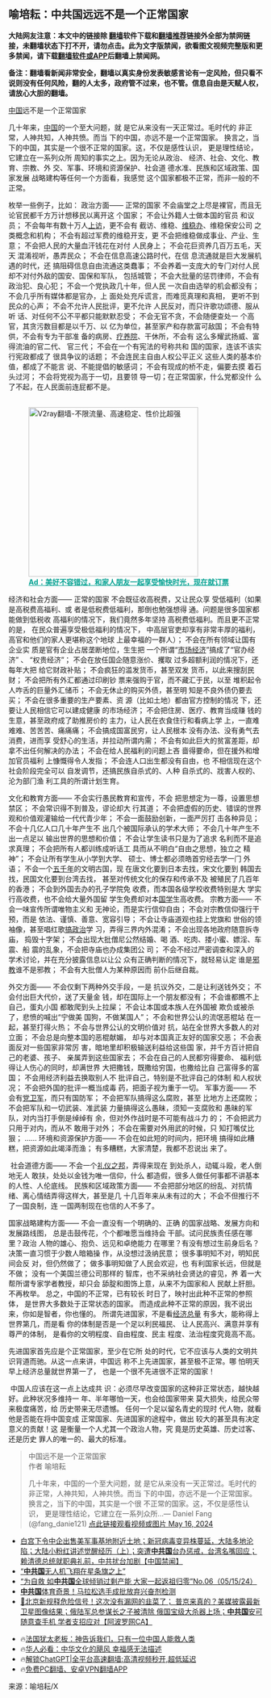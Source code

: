  <!-- 面包屑导航 --> <h2>喻培耘：中共国远远不是一个正常国家</h2> <p class="notice"><b>大陆网友注意：本文中的链接除 <a href="https://github.com/bannedbook/fanqiang" >翻墙</a>软件下载和<a href="https://github.com/killgcd/justmysocks/blob/master/README.md">翻墙推荐</a>链接外全部为禁网链接，未翻墙状态下打不开，请勿点击。此为文字版禁闻，欲看图文视频完整版和更多禁闻，请下载<a href="https://github.com/bannedbook/fanqiang">翻墙软件或APP</a>后翻墙上禁闻网。</p><p>备注：翻墙看新闻非常安全，翻墙以真实身份发表敏感言论有一定风险，但只看不说则没有任何风险，翻的人太多，政府管不过来，也不管。信息自由是天赋人权，请放心大胆的翻墙。</b></p>  <div class="entry"> <p><span class='wp_keywordlink_affiliate'><a href="https://www.bannedbook.org/" title="中国" target="_blank">中国</a></span>远不是⼀个正常国家</p> <p>⼏⼗年来，<a href="https://www.bannedbook.org/bnews/tag/%E4%B8%AD%E5%9B%BD/" class="st_tag internal_tag" rel="tag" title="标签 中国 下的日志">中国</a>的⼀个⾄⼤问题，就 是它从来没有⼀天正常过。⽑时代的 ⾮正常，⼈神共知，⼈神共愤。⽽当 下的中国，亦远不是⼀个正常国家。 换⾔之，当下的中国，其实是⼀个很不正常的国家。这，不仅是感性认识， 更是理性结论，它建⽴在⼀系列众所 周知的事实之上。因为⽆论从政治、 经济、社会、⽂化、教育、宗教、外 交、军事、环境和资源保护、社会道 德⽔准、⺠族和区域政策、国家发展 战略建构等任何⼀个⽅⾯看，我感觉 这个国家都极不正常，⽽⾮⼀般的不正常。&nbsp;</p> <p>枚举⼀些例⼦，⽐如： 政治⽅⾯—— 正常的国家 不会庙堂之上尽是裸官，⽽且⽆ 论官⺠都千⽅万计想移⺠以离开这 个国家； 不会让外籍⼈⼠做本国的官员 和议员； 不会每年有数⼗万⼈<span class='wp_keywordlink_affiliate'><a href="https://www.bannedbook.org/bnews/weiquan/" title="上访" target="_blank">上访</a></span>，更不会有 截访、维稳、<a href="https://www.bannedbook.org/bnews/tag/%E7%BB%B4%E7%A8%B3%E5%8A%9E/" class="st_tag internal_tag" rel="tag" title="标签 维稳办 下的日志">维稳办</a>、维稳保安公司 之类概念和机构； 不会有超过军费的维稳开⽀，更 不会把维稳做成事业、产业、⽣意； 不会把⼈⺠的⼤量⾎汗钱花在对付 ⼈⺠身上； 不会花巨资养⼏百万五⽑，天天 混淆视听，愚弄⺠众； 不会在信息⾼速公路时代，在信 息流通就是巨⼤发展机遇的时代，还 搞阻碍信息⾃由流通这类蠢事； 不会养着⼀⽀庞⼤的专⻔对付⼈⺠ 却不对付外敌的国安、国保和军队， 包括城管； 不会⼤批量的惩罚律师，不会有 政治犯、良⼼犯； 不会⼀个党执政⼏⼗年，但⼈⺠ ⼀次⾃由选举的机会都没有； 不会⼏乎所有媒体都是官办，上 ⾯处处充斥谎⾔，⽽难觅真理和真相， 更听不到⺠众的⼼声； 不会不允许⼈⺠批评，更不允许 ⼈⺠反对，⽽只许歌功颂德、服从听 话、对任何不公不平都只能默默忍受； 不会⽆官不贪，不会随便查处⼀ 个⾼官，其贪污数⽬都是以千万、以 亿为单位，甚⾄家产和存款富可敌国； 不会有特供，不会有专为⼲部准 备的病房、<a href="https://www.bannedbook.org/bnews/tag/%E7%96%97%E5%85%BB%E9%99%A2/" class="st_tag internal_tag" rel="tag" title="标签 疗养院 下的日志">疗养院</a>、⼲休所，不会有 这么多耀武扬威、富得流油的官⼆代、 官三代； 不会在⼀个有宪法的号称共和 国的国家，连该不该实⾏宪政都成了 很具争议的话题； 不会连⺠主⾃由⼈权公平正义 这些⼈类的基本价值，都成了不能⾔ 说、不能提倡的敏感词； 不会有现成的桥不⾛，偏要去摸 着⽯头过河； 不会将党视为⾼于⼀切，且要领 导⼀切；在正常国家，什么党都没什 么了不起，在⼈⺠⾯前连屁都不是。</p><figure id="shenyun-figure"> <br/><a href="https://github.com/bannedbook/fanqiang/wiki/V2ray%E6%9C%BA%E5%9C%BA"><img src="https://raw.githubusercontent.com/bannedbook/fanqiang/master/v2ss/images/v2free.jpg" width="336" alt="V2ray翻墙-不限流量、高速稳定、性价比超强"></a><br/> <figcaption><strong style="cursor:pointer;text-decoration:underline;color:#00a191" onclick="window.open('https://zh-cn.shenyun.com/tickets?utm_source=bannedbook.org')">Ad：美好不容错过，和家人朋友一起享受愉快时光，现在就订票</strong></figcaption> </figure> <p>经济和社会⽅⾯—— 正常的国家 不会既征收⾼税费，⼜让⺠众享 受低福利（如果是⾼税费⾼福利、或 者是低税费低福利，那倒也勉强想得 通。问题是很多国家都能做到低税收 ⾼福利的情况下，我们竟然多年坚持 ⾼税费低福利。⽽且更不正常的是， 在⺠众普遍享受极低福利的情况下， 中⾼层官吏却享有⾮常丰厚的福利， ⾼官和他们的家⼈更堪称这个地球 上最幸福的⼀群⼈）； 不会在所有领域让国有企业实 质是官有企业占居垄断地位，⽣⽣把 ⼀个所谓“<a href="https://www.bannedbook.org/bnews/tag/%e5%b8%82%e5%9c%ba%e7%bb%8f%e6%b5%8e/" class="st_tag internal_tag" rel="tag" title="标签 市场经济 下的日志">市场经济</a>”搞成了“官办经 济” 、 “权贵经济”； 不会在放任国企随意涨价、攫取 过多超额利润的情况下，还每年⼤把 给它财政补贴； 不会疯狂的滥发货币，甚⾄双发 货币，以此来搜刮⺠财； 不会把所有外汇都通过印刷钞 票来强购于官，⽽不藏汇于⺠，以⾄ 堆积起令⼈咋⾆的巨量外汇储币； 不会⽆休⽌的购买外债，甚⾄明 知是不良外债仍要去买； 不会在很多重要的⽣产要素、资 源（⽐如⼟地）都由官⽅控制的情况 下，还要让⼈⺠相信它可以建成健康 的市场经济； 不会把住房、医疗、教育当成赚 钱的⽣意，甚⾄政府成了助推房价的 主⼒，让⼈⺠在⾐⻝住⾏和看病上学 上，⼀直难难难、苦苦苦、痛痛痛； 不会搞成国富⺠穷，让⼈⺠根本 没有办法、没有勇⽓去消费，进⽽享 受舒⼼的⽣活，并拉动所谓内需； 不会有如此巨⼤的贫富差距，却 拿不出任何解决的办法； 不会在给⼈⺠福利的问题上吝 啬得要命，但在援外和增加官员福利 上慷慨得令⼈发指； 不会连⼈⼝出⽣都没有⾃由，也 不相信现在这个社会阶段完全可以 ⾃发调节，还搞⺠族⾃杀式的、⼈种 ⾃杀式的、戕害⼈权的、沦为部⻔渔 利⼯具的所谓计划⽣育。&nbsp;</p> <p>⽂化和教育⽅⾯—— 不会实⾏愚⺠教育和宣传，不会 把思想定为⼀尊，设置思想禁区； 不会常识得不到普及，谬论却⼤ ⾏其道； 不会把虚假的历史、错误的世界 观和价值观灌输给⼀代代⻘少年； 不会⼀⾯⿎励创新，⼀⾯严厉打 击各种异⻅； 不会⼗⼏亿⼈⼝⼏⼗年产⽣不 出⼏个被国际承认的学术⼤师； 不会⼏⼗年产⽣不出⼀点⾜以 输出世界的思想和价值； 不会让学⽣读书只是为了追求 名利⽽不是追求真理； 不会把所有⼈都训练成听话⼯ 具⽽从不明⽩“⾃由之思想，独⽴之 精神”； 不会让所有学⽣从⼩学到⼤学、 硕⼠、博⼠都必须皓⾸穷经去学⼀⻔ 外语； 不会⼀个<span class='wp_keywordlink'><a href="https://www.bannedbook.org/forum24/topic769.html" title="上下五千年历史真貌" target="_blank">五千年</a></span>的⽂明古国，现 在唐⽂化要到⽇本去找，宋⽂化要到 韩国去找，⺠国⽂化要到台湾去找， 甚⾄对传统⽂化的保存和传承不及 被殖⺠了⼏百年的⾹港； 不会到外国去办的孔⼦学院免 收费，⽽本国各级学校收费特别是⼤ 学实⾏⾼收费，也不会给⼤量外国留 学⽣免费却对本<span class='wp_keywordlink'><a href="https://www.bannedbook.org/forum24/" title="国学传统文化禁书" target="_blank">国学</a></span>⽣⾼收费。 宗教⽅⾯—— 不会⼀味宣传所谓唯物主义和 ⽆神论，⽽是实⾏信仰⾃由； 不会对宗教信仰强⾏⼲预，⽽是 依法、谨慎、善意、宽容引导； 不会让寺庙道观也挂上党旗和 世俗的领袖像，甚⾄唱红歌<span class='wp_keywordlink'><a href="https://www.bannedbook.org/forum11/topic331.html" title="禁片：搞政治" target="_blank">搞政治</a></span>学 习，弄得三界内外混淆； 不会出现各地政府随意拆寺庙， 捣毁⼗字架； 不会出现⼤批僧尼公然结婚、喝 酒、吃⾁、搂⼩蜜、嫖淫、⻋震、船 震的乱象，不会把寺庙也办成集团公 司； 不会不经过严密调查和深⼊的 学术讨论，并在充分披露信息以让公 众有正确判断的情况下，就轻易认定 谁是<span class='wp_keywordlink'><a href="https://www.bannedbook.org/forum11/topic281.html" title="禁片：评中国共产党的邪教本质" target="_blank">邪教</a></span>谁不是邪教； 不会有⼤批僧⼈为某种原因⽽ 前仆后继⾃裁。&nbsp;</p> <p>外交⽅⾯—— 不会仅剩下两种外交⼿段，⼀是 抗议外交，⼆是让利送钱外交； 不会付出巨⼤代价，送了天量⾦ 钱，却在国际上⼀个朋友都没有； 不会谁都瞧不上⾃⼰，蛋丸⼩国 都敢爬到头上拉屎； 不会让本国或本族⼈在外国被 欺负或被杀了，悲愤的喊出“宁做美 国狗，不做某国⼈”； 不会和世界公认的流氓恶棍站 在⼀起，甚⾄打得⽕热； 不会与世界公认的⽂明价值对 抗，站在全世界⼤多数⼈的对⽴⾯； 不会总是向整本国的恶棍献媚， 却与对本国真正友好的国家交恶； 不会表⾯反对⼀些国家⾮常厉 害，暗地⾥却积极输送利益给这些国 家，并千⽅百计把⾃⼰的⽼婆、孩⼦、 亲属弄到这些国家去； 不会在⾃⼰的⼈⺠都穷得要命、 福利低得让⼈伤⼼的同时，却满世界 ⼤把撒钱，既撒给穷国，也撒给⽐⾃ ⼰富得多的富国； 不会⽤经济利益去换取别⼈不 批评⾃⼰，特别是不批评⾃⼰的体制 和⼈权状况； 不会把外国的批评⼀概当成毒 药，把⾯⼦视为重于⼀切。 军事⽅⾯—— 不会有<a href="https://www.bannedbook.org/bnews/tag/%E5%85%9A%E5%8D%AB%E5%86%9B/" class="st_tag internal_tag" rel="tag" title="标签 党卫军 下的日志">党卫军</a>，⽽只有国防军； 不会把军队搞得这么腐败，甚⾄ ⽐地⽅上还腐败； 不会把军队和⼀切武装、准武装 ⼒量搞得这么愚昧，须知⼀⽀腐败和 愚昧的军队，对内当打⼿倒是绰绰有 余，但对外作战时是不可能有战⽃⼒ 的； 不会把武⼒只⽤于对内，⽽从不 敢⽤于对外； 不会在需要对外⽤武的时候，只 知打嘴仗⽐狠； …… 环境和资源保护⽅⾯—— 不会在如此短的时间内，把环境 搞得如此糟糕，把资源如此竭泽⽽渔； 有多糟糕，⼤家清楚，我都不忍说出 来了。&nbsp;</p>  <p>&nbsp;社会道德⽅⾯—— 不会⼀个<a href="https://www.bannedbook.org/bnews/tag/%E7%A4%BC%E4%BB%AA%E4%B9%8B%E9%82%A6/" class="st_tag internal_tag" rel="tag" title="标签 礼仪之邦 下的日志">礼仪之邦</a>，弄得来现在 到处杀⼈，动辄⽃殴，⽼⼈倒地⽆⼈ 敢扶，处处以⾦钱为唯⼀信仰，什么 都造假，很多⼈做任何事都不讲基本 的⼈性、⼈伦底线。 ⺠族和区域政策⽅⾯—— 不会把部分地区的纷乱、对抗情 绪、离⼼情结弄得这样⼤，甚⾄是⼏ ⼗⼏百年来从未有过的⼤； 不会不但推⾏不了⼀国良制，连 ⼀国两制现在也信的⼈不多了。&nbsp;</p> <p>国家战略建构⽅⾯—— 不会⼀直没有⼀个明确的、正确 的国家战略、发展⽅向和发展路线图， 总是击⿎传花，个个都唯愿当维持会 ⼲部。试问⺠族责任感在哪⾥？政治 ⼈物的雄⼼、抱负、远⻅和卓绝能⼒ 在哪⾥？有没有想过⽣前身后名？ 决策⼀直习惯于少数⼈暗箱操 作，从没想过汲纳⺠意； 很多事明知不对，明知⺠间会反 对，但仍然做了； 做多事明知做了⼈⺠会欢迎，也 有利国家⻓远，但就是不做； 没有⼀个美国兰德公司那样的 智库，也不采纳社会贤达的睿⻅，养 着⼀⼤帮所谓专家学者教授，却只会 舔腚和图饰上意，从来不为国家和⼈ ⺠献上肝胆。 不再枚举。 总之，中国的不正常，已有较⻓ 时⽇了，映衬出此种不正常的参照体， 是世界⼤多数处于正常状态的国家。 ⽽造成此种不正常的原因，我不说出 来，你如是智者，你也懂的。 所谓先进国家，不是看<a href="https://www.bannedbook.org/bnews/tag/%E7%BB%8F%E6%B5%8E%E6%80%BB%E9%87%8F/" class="st_tag internal_tag" rel="tag" title="标签 经济总量 下的日志">经济总量</a> 有多⼤，能称得上世界第⼏，⽽是看 你的体制是否是⼀个⾜以利⺠福⺠、 让⼈⺠⾼兴、满意并享有尊严的体制， 是看你的⽂明程度、⾃由程度、⺠主 程度、法治程度究竟⾼不⾼。&nbsp;</p> <p>先进国家⾸先应是个正常国家，⾄少在它所 处的时代，它不应该与⼈类的⽂明共 识背道⽽驰。从这⼀点来讲，中国远 称不上先进国家，甚⾄极不正常。哪 怕明天早上经济总量就世界第⼀了， 也是⼀个很不先进很不正常的国家！&nbsp;</p>  <p>&nbsp;中国⼈应该在这⼀点上达成共 识：必须尽早改变国家的这种⾮正常状态，越快越好。此种状况多维持⼀ 年、半年哪怕⼀天，也会给国家带来 莫⼤损失，给⺠众带来极度痛苦，给 历史带来⽆尽遗憾。 任何⼀个⾜以留名⻘史的现时 代⼈物，就看他是否能在将中国变成 正常国家、先进国家的途程中，做出 较⼤的甚⾄具有决定意义的贡献！这 是衡量⼀个⼈尤其⼀个政治⼈物，究 竟是历史英雄、历史过客、还是历史 罪⼈的唯⼀的、最⼤的标准。</p> <blockquote><p>中国远不是⼀个正常国家<br />作者 喻培耘</p> <p>⼏⼗年来，中国的⼀个⾄⼤问题，就 是它从来没有⼀天正常过。⽑时代的 ⾮正常，⼈神共知，⼈神共愤。⽽当 下的中国，亦远不是⼀个正常国家。 换⾔之，当下的中国，其实是⼀个很 不正常的国家。这，不仅是感性认识， 更是理性结论，它建⽴在⼀系列众所…— Daniel Fang (@fang_danie121) <a href="https://twitter.com/fang_danie121/status/1791012174078640549?ref_src=twsrc%5Etfw">点此链接观看视频或图片 May 16, 2024</a></p> </blockquote> <!--<div id="taboola-mid-1"></div>--><ul class='op-related-articles' title='相关阅读'> <li><a href='https://www.bannedbook.org/bnews/bannedvideo/20240516/2037179.html' target='_blank'>白宫下令中企出售美军事基地附近土地；新冠病毒变异株蔓延，大陆多地沦陷；大陆小粉红讲述觉醒经历（上）；突遭<b>中共国</b>台办惩戒，台湾名嘴回应；赖清德总统就职典礼前，中共扰台加剧【中国禁闻】</a></li> <li><a href='https://www.bannedbook.org/bnews/topimagenews/20240516/2037173.html' target='_blank'>“<b>中共国</b>无人机飞翔在星条旗之上”</a></li> <li><a href='https://www.bannedbook.org/bnews/sohnews/20240516/2037169.html' target='_blank'>“为自救 如<b>中共国</b>全球倾销过剩产能 大家一起返祖归零”No.06（05/15/24）</a></li> <li><a href='https://www.bannedbook.org/bnews/topimagenews/20240513/2036002.html' target='_blank'><b>中共国</b>体育奇景！马拉松选手成批放弃兴奋剂检测</a></li> <li><a href='https://www.bannedbook.org/bnews/bannedvideo/20240512/2035809.html' target='_blank'>💸北京新规释危险信号！这次没有漏网的韭菜了； 普京来真的？美媒披露最新卫星图像结果；俄陆军总参谋长之子被清除 俄国宝级大杀器上场；<b>中共国</b>安可随意查手机 学者支招应对【阿波罗网CA】</a></li> </ul> <ul class="texttj"> <li>🔥<a href="https://www.bannedbook.org/bnews/ssgc/20230219/1850782.html" target="_blank">法国犹太老板：神告诉我们，只有一位中国人能救人类</a></li> <li>🔥<a href="https://www.bannedbook.org/bnews/comments/20220220/1694796.html" target="_blank">华人必看：中华文化的飓风 幸福感无法描述</a></li> <li>🔥<a href="https://github.com/bannedbook/fanqiang/wiki/V2ray%E6%9C%BA%E5%9C%BA" target="_blank">解锁ChatGPT|全平台高速翻墙:高清视频秒开,超低延迟</a></li> <li>🔥<a href="https://github.com/bannedbook/fanqiang/wiki/%E7%A6%81%E9%97%BB%E7%BD%91%E5%AE%89%E5%8D%93%E7%BF%BB%E5%A2%99%E6%96%B0%E9%97%BBAPP" target="_blank">免费PC翻墙、安卓VPN翻墙APP</a></li> </ul><p class="src-info">来源：喻培耘/X </p><a name='sharetosocial'></a> <div style="margin-bottom:5px;padding-bottom:5px;clear:both"> <div id="archive-pix-1" class="banner-ads"> <!-- AuctionX Display platform tag START --> <div id="27602x728x90x621x_ADSLOT1" clicktrack="%%CLICK_URL_ESC%%"></div>  <!-- AuctionX Display platform tag END --> </div> <div id="archive-pix-2" class="banner-ads"> <!-- AuctionX Display platform tag START --> <div id="27556x300x250x621x_ADSLOT1" clicktrack="%%CLICK_URL_ESC%%" style="margin:0 auto;text-align:center"></div>  <!-- AuctionX Display platform tag END --> </div> </div>  <div id="archive-pix-1" class="banner-ads"> <!-- AuctionX Display platform tag START --> <div id="27603x728x90x621x_ADSLOT1" clicktrack="%%CLICK_URL_ESC%%"></div>  <!-- AuctionX Display platform tag END --> </div> </div><!--END ENTRY--> 